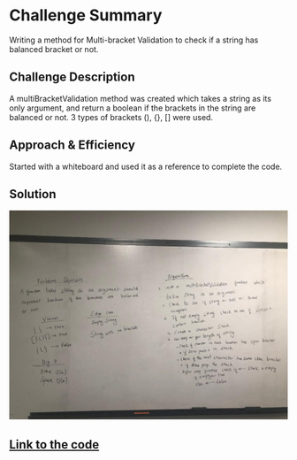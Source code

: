 # Challenge Summary
Writing a method for Multi-bracket Validation to check if a string has balanced bracket or not.

## Challenge Description
A multiBracketValidation method was created which takes a string as its only argument, and return a boolean if 
the brackets in the string are balanced or not. 3 types of brackets (), {}, [] were used.

## Approach & Efficiency
Started with a whiteboard and used it as a reference to complete the code.

## Solution
![Whiteboard](https://github.com/kushshrestha01/data-structures-and-algorithms/blob/master/assets/multi_bracket_validation.jpeg) <br/>

## [Link to the code](https://github.com/kushshrestha01/data-structures-and-algorithms/blob/master/401-code-challenges/src/main/java/multibracketvalidation/MultiBracketValidation.java)
